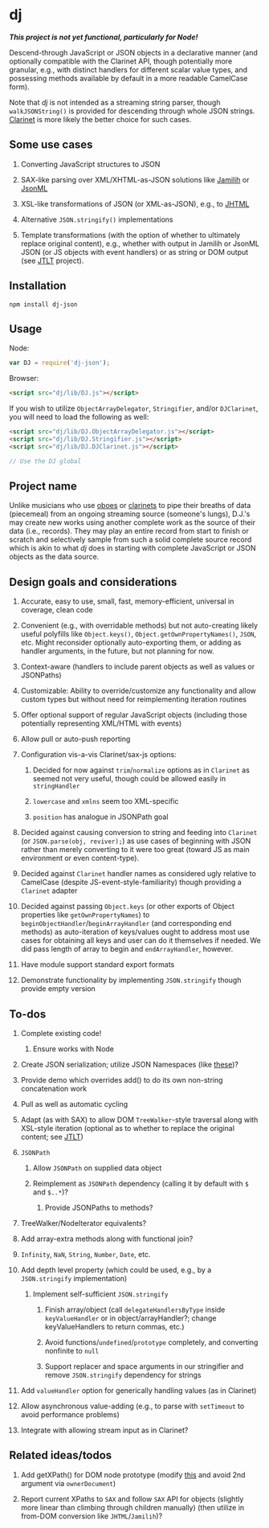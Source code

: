 # dj

***This project is not yet functional, particularly for Node!***

Descend-through JavaScript or JSON objects in a declarative manner
(and optionally compatible with the Clarinet API, though potentially
more granular, e.g., with distinct handlers for different scalar
value types, and possessing methods available by default in a more
readable CamelCase form).

Note that *dj* is not intended as a streaming string parser, though
`walkJSONString()` is provided for descending through whole JSON
strings. [Clarinet](https://github.com/dscape/clarinet) is more
likely the better choice for such cases.

## Some use cases

1.  Converting JavaScript structures to JSON

2.  SAX-like parsing over XML/XHTML-as-JSON solutions like [Jamilih](https://github.com/brettz9/jamilih)
    or [JsonML](http://www.jsonml.org/)

3.  XSL-like transformations of JSON (or XML-as-JSON), e.g., to [JHTML](https://github.com/brettz9/jhtml)

4.  Alternative `JSON.stringify()` implementations

5.  Template transformations (with the option of whether to ultimately
    replace original content), e.g., whether with output in Jamilih or
    JsonML JSON (or JS objects with event handlers) or as string or DOM
    output (see [JTLT](https://github.com/brettz9/jtlt/) project).

## Installation

```shell
npm install dj-json
```

## Usage

Node:

```js
var DJ = require('dj-json');
```

Browser:

```html
<script src="dj/lib/DJ.js"></script>
```

If you wish to utilize `ObjectArrayDelegator`, `Stringifier`, and/or
`DJClarinet`, you will need to load the following as well:

```html
<script src="dj/lib/DJ.ObjectArrayDelegator.js"></script>
<script src="dj/lib/DJ.Stringifier.js"></script>
<script src="dj/lib/DJ.DJClarinet.js"></script>
```

```js
// Use the DJ global
```

## Project name

Unlike musicians who use [oboes](http://oboejs.com/) or [clarinets](https://github.com/dscape/clarinet/)
to pipe their breaths of data (piecemeal) from an ongoing streaming
source (someone's lungs), D.J.'s may create new works using another
complete work as the source of their data (i.e., records). They may
play an entire record from start to finish or scratch and selectively
sample from such a solid complete source record which is akin to what
*dj* does in starting with complete JavaScript or JSON objects as the
data source.

## Design goals and considerations

1.  Accurate, easy to use, small, fast, memory-efficient, universal
    in coverage, clean code

2.  Convenient (e.g., with overridable methods) but not auto-creating
    likely useful polyfills like `Object.keys()`,
    `Object.getOwnPropertyNames()`, `JSON`, etc. Might reconsider optionally
    auto-exporting them, or adding as handler arguments, in the future,
    but not planning for now.

3.  Context-aware (handlers to include parent objects as well as values
    or JSONPaths)

4.  Customizable: Ability to override/customize any functionality and
    allow custom types but without need for reimplementing iteration routines

5.  Offer optional support of regular JavaScript objects (including those
    potentially representing XML/HTML with events)

6.  Allow pull or auto-push reporting

7.  Configuration vis-a-vis Clarinet/sax-js options:

    1.  Decided for now against `trim`/`normalize` options as in `Clarinet` as
        seemed not very useful, though could be allowed easily in
        `stringHandler`

    2.  `lowercase` and `xmlns` seem too XML-specific

    3.  `position` has analogue in JSONPath goal

8.  Decided against causing conversion to string and feeding into `Clarinet`
    (or `JSON.parse(obj, reviver);`) as use cases of beginning with JSON
    rather than merely converting to it were too great (toward JS as
    main environment or even content-type).

9.  Decided against `Clarinet` handler names as considered ugly relative to
    CamelCase (despite JS-event-style-familiarity) though providing a
    `Clarinet` adapter

10. Decided against passing `Object.keys` (or other exports of Object
    properties like `getOwnPropertyNames`) to
    `beginObjectHandler`/`beginArrayHandler` (and corresponding end methods)
    as auto-iteration of keys/values ought to address most use cases for
    obtaining all keys and user can do it themselves if needed. We did pass
    length of array to begin and `endArrayHandler`, however.

11. Have module support standard export formats

12. Demonstrate functionality by implementing `JSON.stringify` though
    provide empty version

## To-dos

1.  Complete existing code!

    1.  Ensure works with Node

2.  Create JSON serialization; utilize JSON Namespaces (like [these](https://tools.ietf.org/html/draft-saintandre-json-namespaces-00))?

3.  Provide demo which overrides add() to do its own non-string
    concatenation work

4.  Pull as well as automatic cycling

5.  Adapt (as with SAX) to allow DOM `TreeWalker`-style traversal
    along with XSL-style iteration (optional as to whether to
    replace the original content; see [JTLT](https://github.com/brettz9/jtlt/))

6.  `JSONPath`

    1.  Allow `JSONPath` on supplied data object

    2.  Reimplement as `JSONPath` dependency (calling it by default
        with `$` and `$..*`)?

        1.  Provide JSONPaths to methods?

7.  TreeWalker/NodeIterator equivalents?

8.  Add array-extra methods along with functional join?

9.  `Infinity`, `NaN`, `String`, `Number`, `Date`, etc.

10. Add depth level property (which could be used, e.g., by a
    `JSON.stringify` implementation)

    1.  Implement self-sufficient `JSON.stringify`

        1.  Finish array/object (call `delegateHandlersByType`
            inside `keyValueHandler` or in object/arrayHandler?;
            change keyValueHandlers to return commas, etc.)

        2.  Avoid functions/`undefined`/`prototype` completely,
            and converting nonfinite to `null`

        3.  Support replacer and space arguments in our stringifier
            and remove `JSON.stringify` dependency for strings

11. Add `valueHandler` option for generically handling values (as in Clarinet)

12. Allow asynchronous value-adding (e.g., to parse with `setTimeout` to
    avoid performance problems)

13. Integrate with allowing stream input as in Clarinet?

## Related ideas/todos

1.  Add getXPath() for DOM node prototype (modify [this](https://developer.mozilla.org/en-US/docs/Using_XPath#getXPathForElement)
    and avoid 2nd argument via `ownerDocument`)

2.  Report current XPaths to `SAX` and follow `SAX` API for objects (slightly
    more linear than climbing through children manually) (then utilize
    in from-DOM conversion like `JHTML`/`Jamilih`)?
